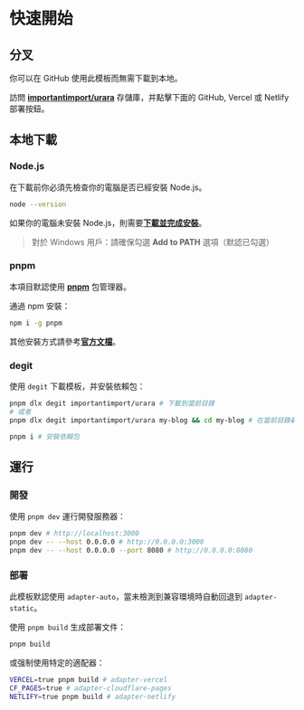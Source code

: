 # 快速開始

## 分叉

你可以在 GitHub 使用此模板而無需下載到本地。

訪問 [**importantimport/urara**](https://github.com/importantimport/urara) 存儲庫，并點擊下面的 GitHub, Vercel 或 Netlify 部署按鈕。

## 本地下載

### Node.js

在下載前你必須先檢查你的電腦是否已經安裝 Node.js。

```bash
node --version
```

如果你的電腦未安裝 Node.js，則需要[**下載並完成安裝**](https://nodejs.org/zh-tw/download)。

> 對於 Windows 用戶：請確保勾選 **Add to PATH** 選項（默認已勾選）

### pnpm

本項目默認使用 [**pnpm**](https://pnpm.io/zh) 包管理器。

通過 npm 安裝：

```bash
npm i -g pnpm
```

其他安裝方式請參考[**官方文檔**](https://pnpm.io/zh/installation)。

### degit

使用 `degit` 下載模板，并安裝依賴包：

```bash
pnpm dlx degit importantimport/urara # 下載到當前目錄
# 或者
pnpm dlx degit importantimport/urara my-blog && cd my-blog # 在當前目錄新建 my-blog 并下載到該文件夾，然後進入

pnpm i # 安裝依賴包
```

## 運行

### 開發

使用 `pnpm dev` 運行開發服務器：

```bash
pnpm dev # http://localhost:3000
pnpm dev -- --host 0.0.0.0 # http://0.0.0.0:3000
pnpm dev -- --host 0.0.0.0 --port 8080 # http://0.0.0.0:8080
```

### 部署

此模板默認使用 `adapter-auto`，當未檢測到兼容環境時自動回退到 `adapter-static`。

使用 `pnpm build` 生成部署文件：

```bash
pnpm build
```

或强制使用特定的適配器：

```bash
VERCEL=true pnpm build # adapter-vercel
CF_PAGES=true # adapter-cloudflare-pages
NETLIFY=true pnpm build # adapter-netlify
```
